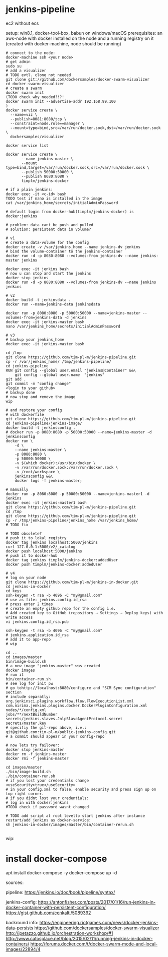 # jenkins-pipeline
ec2 without ecs

setup: win8.1, docker-tool-box, babun on windows/macOS
prerequisites: an aws-node with docker installed on the node and a running registry on it
(created with docker-machine, node should be running)

```shell
# connect to the node:
docker-machine ssh <your node>
# get admin
sudo su
# add a visualizer
# TODO evtl. clone not needed
git clone git://github.com/dockersamples/docker-swarm-visualizer
cd docker-swarm-visualizer
# create a swarm
docker swarm init
(TODO check why needed?!?!
docker swarm init --advertise-addr 192.168.99.100
)
docker service create \
  --name=viz \
  --publish=8081:8080/tcp \
  --constraint=node.role==manager \
  --mount=type=bind,src=/var/run/docker.sock,dst=/var/run/docker.sock \
  dockersamples/visualizer

docker service list

docker service create \
       --name jenkins-master \
       --mount type=bind,target=/var/run/docker.sock,src=/var/run/docker.sock \
       --publish 50000:50000 \
       --publish 8080:8080 \
       timplm/jenkins-docker

# if a plain jenkins:
docker exec -it <c-id> bash
TODO test if nano is installed in the image
cat /var/jenkins_home/secrets/initialAdminPassword

# default login from docker-hub(timplm/jenkins-docker) is docker:jenkins

# problem: data cant be push and pulled
# solution: persistent data in volume?

# v1
# create a data-volume for the config
docker create -v /var/jenkins_home --name jenkins-dv jenkins
# bind the volume-container to the jenkins-container
docker run -d -p 8080:8080 --volumes-from jenkins-dv --name jenkins-master jenkins

docker exec -it jenkins bash
# now u can stop and start the jenkins
docker stop jenkins
docker run -d -p 8080:8080 --volumes-from jenkins-dv --name jenkins jenkins

# v2
docker build -t jenkinsdata .
docker run --name=jenkins-data jenkinsdata

docker run -p 8080:8080 -p 50000:50000 --name=jenkins-master --volumes-from=jenkins-data -d jenkins
docker exec -it jenkins-master bash
nano /var/jenkins_home/secrets/initialAdminPassword

# v3
# backup your jenkins_home
docker exec -it jenkins-master bash

cd /tmp
git clone https://github.com/tim-pl-m/jenkins-pipeline.git
cp -r /var/jenkins_home/ /tmp/jenkins-pipeline/
cd jenkins-pipeline
RUN git config --global user.email "jenkins@container" &&\
    git config --global user.name  "jenkins"
git add .
git commit -m "config change"
<login to your github>
# backup done
# now stop and remove the image
wip

# and restore your config
# with dockerfile
git clone https://github.com/tim-pl-m/jenkins-pipeline.git
cd jenkins-pipeline/jenkins-image/
docker build -t jenkinsconfig .
# docker run -p 8080:8080 -p 50000:50000 --name=jenkins-master -d jenkinsconfig
docker run \
    -d \
    --name jenkins-master \
    -p 8080:8080 \
    -p 50000:50000 \
    -v $(which docker):/usr/bin/docker \
    -v /var/run/docker.sock:/var/run/docker.sock \
    -v /root/workspace \
    jenkinsconfig &&\
    docker logs -f jenkins-master;

# manually
docker run -p 8080:8080 -p 50000:50000 --name=jenkins-master1 -d jenkins
docker exec -it jenkins-master1 bash
git clone https://github.com/tim-pl-m/jenkins-pipeline.git
cd /tmp
git clone https://github.com/tim-pl-m/jenkins-pipeline.git
cp -r /tmp/jenkins-pipeline/jenkins_home /var/jenkins_home/
# TODO fix

# TODO obsolete?
# push it to lokal registry
docker tag jenkins localhost:5000/jenkins
curl 127.0.0.1:5000/v2/_catalog
docker push localhost:5000/jenkins
# push it to docker-hub
docker tag jenkins timplm/jenkins-docker:addedUser
docker push timplm/jenkins-docker:addedUser

# v4
# log on your node
git clone https://github.com/tim-pl-m/jenkins-in-docker.git
cd jenkins-in-docker
cd keys
ssh-keygen -t rsa -b 4096 -C "my@gmail.com"
# use as file: jenkins.config.id_rsa
# press enter 2 times
# create an empty github repo for the config i.e.
# Add created key to GitHub (repository → Settings → Deploy keys) with write access
vi jenkins.config.id_rsa.pub

ssh-keygen -t rsa -b 4096 -C "my@gmail.com"
# jenkins.application.id_rsa
# add it to app-repo
# wip

cd ..
cd images/master
bin/image-build.sh
# a new image "jenkins-master" was created
docker images
# run it
bin/container-run.sh
# see log for init pw
# go tohttp://localhost:8080/configure and "SCM Sync configuration" section
# include separatly:
org.jenkinsci.plugins.workflow.flow.FlowExecutionList.xml
com.nirima.jenkins.plugins.docker.DockerPluginConfiguration.xml
nodes/*/config.xml
jobs/**/nextBuildNumber
secrets/jenkins.slaves.JnlpSlaveAgentProtocol.secret
secrets/master.key
# specifiy the git-repo above, i.e.:
git@github.com:tim-pl-m/public-jenkins-config.git
# a commit should appear in your config-repo

# now lets try failover:
docker stop jenkins-master
docker rm -f jenkins-master
docker rmi -f jenkins-master

cd images/master
./bin/image-build.sh
./bin/container-run.sh
# if you lost your credentials change
<useSecurity>true</useSecurity>
# in your config.xml to false, enable security and press sign up on top right corner.
# if you didnt lost your credentials:
# log in with docker:jenkins
#TODO check if password wasnt changed

# TODO add script at root levelto start jenkins after instance restart/add jenkins as docker-service:
sh jenkins-in-docker/images/master/bin/container-rerun.sh


```
wip:
# install docker-compose
apt install docker-compose -y
docker-compose up -d










sources:

pipeline:
https://jenkins.io/doc/book/pipeline/syntax/

jenkins-config:
https://antonfisher.com/posts/2017/01/16/run-jenkins-in-docker-container-with-persistent-configuration/
https://gist.github.com/cenkalti/5089392

backround info:
https://engineering.riotgames.com/news/docker-jenkins-data-persists
https://github.com/dockersamples/docker-swarm-visualizer
http://jpetazzo.github.io/orchestration-workshop/#1
http://www.catosplace.net/blog/2015/02/11/running-jenkins-in-docker-containers/
https://forums.docker.com/t/docker-swarm-mode-and-local-images/22894/4